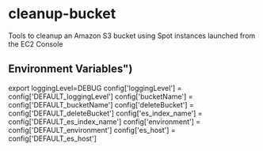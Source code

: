 # cleanup-bucket
Tools to cleanup an Amazon S3 bucket using Spot instances launched from the EC2 Console









<!-- References -->
<!-- 

https://unix.stackexchange.com/questions/228412/how-to-wget-a-github-file/387912

wget https://raw.githubusercontent.com/raspberrypi/linux/rpi-4.9.y/arch/arm/configs/bcmrpi_defconfig
curl https://raw.githubusercontent.com/raspberrypi/linux/rpi-4.9.y/arch/arm/configs/bcmrpi_defconfig -o bcmrpi_defconfig








 -->





## Environment Variables")
export loggingLevel=DEBUG
config['loggingLevel'] = config['DEFAULT_loggingLevel']
config['bucketName'] = config['DEFAULT_bucketName']
config['deleteBucket'] = config['DEFAULT_deleteBucket']
config['es_index_name'] = config['DEFAULT_es_index_name']
config['environment'] = config['DEFAULT_environment']
config['es_host'] = config['DEFAULT_es_host']
